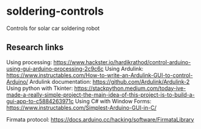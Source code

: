 # soldering-controls
Controls for solar car soldering robot

## Research links
Using processing: https://www.hackster.io/hardikrathod/control-arduino-using-gui-arduino-processing-2c9c6c
Using Ardulink: https://www.instructables.com/How-to-write-an-Ardulink-GUI-to-control-Arduino/
Ardulink documentation: https://github.com/Ardulink/Ardulink-2
Using python with Tkinter: https://stackpython.medium.com/today-ive-made-a-really-simple-project-the-main-idea-of-this-project-is-to-build-a-gui-app-to-c5884263971c
Using C# with Window Forms: https://www.instructables.com/Simplest-Arduino-GUI-in-C/

Firmata protocol: https://docs.arduino.cc/hacking/software/FirmataLibrary
